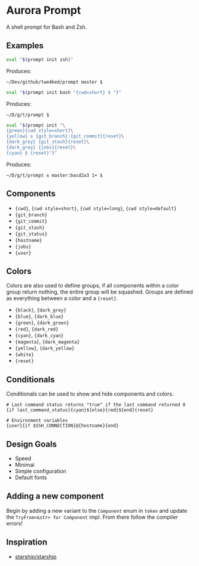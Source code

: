 # Aurora Prompt

A shell prompt for Bash and Zsh.

## Examples

```sh
eval "$(prompt init zsh)"
```

Produces:

```
~/Dev/github/twe4ked/prompt master $
```

```sh
eval "$(prompt init bash "{cwd=short} $ ")"
```

Produces:

```
~/D/g/t/prompt $
```

```sh
eval "$(prompt init "\
{green}{cwd style=short}\
{yellow} ± {git_branch}:{git_commit}{reset}\
{dark_grey} {git_stash}{reset}\
{dark_grey} {jobs}{reset}\
{cyan} $ {reset}")"
```

Produces:

```
~/D/g/t/prompt ± master:bacd2a3 1+ $
```

## Components

- `{cwd}`, `{cwd style=short}`, `{cwd style=long}`, `{cwd style=default}`
- `{git_branch}`
- `{git_commit}`
- `{git_stash}`
- `{git_status}`
- `{hostname}`
- `{jobs}`
- `{user}`

## Colors

Colors are also used to define groups, if all components within a color group
return nothing, the entire group will be squashed. Groups are defined as
everything between a color and a `{reset}`.

- `{black}`, `{dark_grey}`
- `{blue}`, `{dark_blue}`
- `{green}`, `{dark_green}`
- `{red}`, `{dark_red}`
- `{cyan}`, `{dark_cyan}`
- `{magenta}`, `{dark_magenta}`
- `{yellow}`, `{dark_yellow}`
- `{white}`
- `{reset}`

## Conditionals

Conditionals can be used to show and hide components and colors.

```
# Last command status returns "true" if the last command returned 0
{if last_command_status}{cyan}${else}{red}${end}{reset}

# Environment variables
{user}{if $SSH_CONNECTION}@{hostname}{end}
```

## Design Goals

- Speed
- Minimal
- Simple configuration
- Default fonts

## Adding a new component

Begin by adding a new variant to the `Component` enum in `token` and update the
`TryFrom<&str> for Component` impl. From there follow the compiler errors!

## Inspiration

- [starship/starship](https://github.com/starship/starship)
